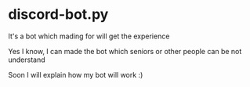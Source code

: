 # discord-bot.py
It's a bot which mading for will get the experience

Yes I know, I can made the bot which seniors or other people can be not understand

Soon I will explain how my bot will work :)